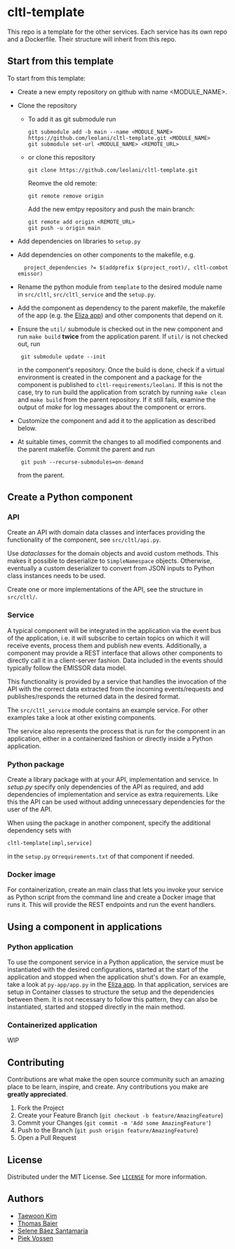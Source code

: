 # cltl-template

This repo is a template for the other services. Each service has its own repo and a Dockerfile. Their structure will
inherit from this repo.

## Start from this template

To start from this template:

* Create a new empty repository on github with name <MODULE_NAME>.
* Clone the repository
    * To add it as git submodule run

          git submodule add -b main --name <MODULE_NAME> https://github.com/leolani/cltl-template.git <MODULE_NAME>
          git submodule set-url <MODULE_NAME> <REMOTE_URL>

    * or clone this repository

          git clone https://github.com/leolani/cltl-template.git 

      Reomve the old remote:

          git remote remove origin

      Add the new emtpy repository and push the main branch:

          git remote add origin <REMOTE_URL>
          git push -u origin main

* Add dependencies on libraries to `setup.py`
* Add dependencies on other components to the makefile, e.g.

        project_dependencies ?= $(addprefix $(project_root)/, cltl-combot emissor)

* Rename the python module from `template` to the desired module name in `src/cltl`, `src/cltl_service` and
  the `setup.py`.
* Add the component as dependency to the parent makefile, the makefile of the app (e.g. the
  [Eliza app](https://github.com/leolani/cltl-eliza-app.git)) and other components that depend on it.
* Ensure the `util/` submodule is checked out in the new component and run `make build` **twice** from the application
  parent. If `util/` is not checked out, run

       git submodule update --init

  in the component's repository. Once the build is done, check if a virtual environment is created in the component and
  a package for the component is published to `cltl-requirements/leolani`. If this is not the case, try to run build the
  application from scratch by running `make clean` and `make build` from the parent repository. If it still fails,
  examine the output of *make* for log messages about the component or errors.
* Customize the component and add it to the application as described below.
* At suitable times, commit the changes to all modified components and the parent makefile. Commit the parent and run
       
       git push --recurse-submodules=on-demand
  
  from the parent.

## Create a Python component

### API

Create an API with domain data classes and interfaces providing the functionality of the component,
see `src/cltl/api.py`.

Use *dataclasses* for the domain objects and avoid custom methods. This makes it possible to deserialize
to `SimpleNamespace` objects. Otherwise, eventually a custom deserializer to convert from JSON inputs to Python class
instances needs to be used.

Create one or more implementations of the API, see the structure in `src/cltl/`.

### Service

A typical component will be integrated in the application via the event bus of the application, i.e. it will subscribe
to certain topics on which it will receive events, process them and publish new events. Additionally, a component may
provide a REST interface that allows other components to directly call it in a client-server fashion. Data included in
the events should typically follow the EMISSOR data model.

This functionality is provided by a service that handles the invocation of the API with the correct data extracted from
the incoming events/requests and publishes/responds the returned data in the desired format.

The `src/cltl_service` module contains an example service. For other examples take a look at other existing components.

The service also represents the process that is run for the component in an application, either in a containerized
fashion or directly inside a Python application.

### Python package

Create a library package with at your API, implementation and service. In *setup.py* specify only dependencies of the
API as required, and add dependencies of implementation and service as extra requirements. Like this the API can be used
without adding unnecessary dependencies for the user of the API.

When using the package in another component, specify the additional dependency sets with

    cltl-template[impl,service]

in the `setup.py` or`requirements.txt` of that component if needed.

### Docker image

For containerization, create an main class that lets you invoke your service as Python script from the command line and
create a Docker image that runs it. This will provide the REST endpoints and run the event handlers.

## Using a component in applications

### Python application

To use the component service in a Python application, the service must be instantiated with the desired configurations,
started at the start of the application and stopped when the application shut's down. For an example, take a look at
`py-app/app.py` in the [Eliza app](https://github.com/leolani/cltl-eliza-app.git). In that application, services are
setup in Container classes to structure the setup and the dependencies between them. It is not necessary to follow this
pattern, they can also be instantiated, started and stopped directly in the main method.

### Containerized application

WIP

## Contributing

Contributions are what make the open source community such an amazing place to be learn, inspire, and create. Any
contributions you make are **greatly appreciated**.

1. Fork the Project
2. Create your Feature Branch (`git checkout -b feature/AmazingFeature`)
3. Commit your Changes (`git commit -m 'Add some AmazingFeature'`)
4. Push to the Branch (`git push origin feature/AmazingFeature`)
5. Open a Pull Request

<!-- LICENSE -->

## License

Distributed under the MIT License. See [`LICENSE`](https://github.com/leolani/cltl-combot/blob/main/LICENCE) for more
information.


<!-- CONTACT -->

## Authors

* [Taewoon Kim](https://tae898.github.io/)
* [Thomas Baier](https://www.linkedin.com/in/thomas-baier-05519030/)
* [Selene Báez Santamaría](https://selbaez.github.io/)
* [Piek Vossen](https://github.com/piekvossen)
